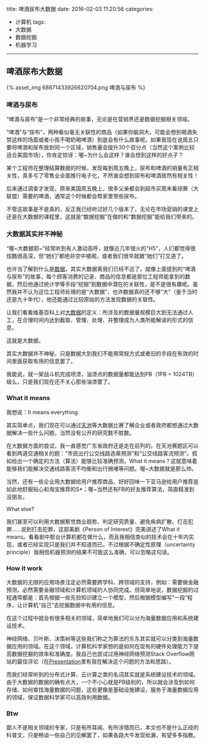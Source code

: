title: 啤酒尿布大数据
date: 2016-02-03 11:20:56
categories:
- 计算机
tags:
- 大数据
- 数据挖掘
- 机器学习
---

## 啤酒尿布大数据

{% asset_img 68671433926620704.png 啤酒与尿布 %}

### 啤酒与尿布

“啤酒与尿布”是一个非常经典的故事，无论是在营销界还是数据挖掘相关领域。

“啤酒”与“尿布”，两种看似毫无关联性的商品（如果你脑洞大，可能会想到喝酒失禁这样的场面或者小孩不喝奶喝啤酒）到底会有什么故事呢。如果我现在说周五只要将啤酒和尿布放到同一个区域，销售量会提升30个百分点（当然这个案例比较适合美国市场），你肯定惊讶：喔~为什么会这样？谁会想到这样的好点子？

某个工程师在整理结算数据的时候，发现每到周五晚上，尿布和啤酒的销量有正相关性，真多亏了零售业全面推行电子化，不然谁会想到尿布和啤酒居然有相关性！

后来通过调查才发现，原来美国周五晚上，很多父亲都会到超市买周末看球赛（大联盟）需要的啤酒，通常这个时候都会帮家里带些尿布。

不管这故事是不是真的，反正我已经听过好几个版本了，无论在市场营销的课堂上还是在大数据的课程里，这就是“数据挖掘”在做的和“数据挖掘”能给我们带来的。

### 大数据其实并不神秘

“喔~大数据耶~”经常听到有人激动高呼，就像近几年很火的“H5”，人们都觉得很炫酷很高深，但“她们”都绝非空中楼阁，或者我们很早就跟“她们”打交道了。

也许当了解到什么是[数据](https://zh.wikipedia.org/wiki/%E6%95%B0%E6%8D%AE)，其实大数据离我们已经不远了。就像上面提到的“啤酒与尿布”的故事，每个顾客消费的记录、商品的信息都是那位工程师能拿到的数据，然后他通过统计学等手段“挖掘”到数据中潜在的关联性，是不是很有趣呢。虽然我并不认为这位工程师处理的是“大数据”，也许数据真的还不够“大”（鉴于当时还是九十年代），他还能通过比较原始的方法发现数据的关联性。

让我们看看维基百科上对[大数据](https://zh.wikipedia.org/wiki/%E5%A4%A7%E6%95%B8%E6%93%9A)的定义：所涉及的数据量规模巨大到无法通过人工，在合理时间内达到截取、管理、处理、并整理成为人类所能解读的形式的信息。

这就是大数据。

其实大数据并不神秘，只是数据大到我们不能用常规方式或者旧的手段在有效的时间里面获取有用的信息罢了。

我能说，就一架战斗机完成喷漆，油漆点的数据量都能达到PB（1PB = 1024TB）级么，只是我们现在还不关心那些油漆罢了。

### What it means

我想说：It means everything.

其实简单点，我们现在可以通过[天池](https://tianchi.aliyun.com/)等大数据比赛了解企业或者政府都想通过大数据解决一些什么问题，当然没有公开的研究数不胜数。

在大数据方面的尝试，我一直感觉广东省政府还是走在前列的。在天池赛题区可以看到两道交通相关的题：“市民出行公交线路选乘预测”和“公交线路客流预测”。假如给出一个确定的方法（算法）能够比较准确预测，What it means？这就意味着能够我们能解决交通线路客流不均衡和出行拥堵等问题。喔~大数据就是那么帅。

当然，还有一些企业用大数据给用户推荐商品，好好回味一下亚马逊给用户推荐是如此地舒服贴心和淘宝推荐的S*；喔~当然还有FB的好友推荐算法，简直精准到没朋友。

What else?

我们甚至可以利用大数据察觉商业趋势、判定研究质量、避免疾病扩散、打击犯罪……说到打击犯罪，这部美剧《Person of Interest》完美讲述了What it means。看看剧中那台计算机都在做什么，而且我相信类似的技术会在十年内实现，或者已经实现只是我们并不知道而已。不过根据不确定性原理（uncertainty principle）我相信机器预测的结果不可能这么准确，可以忽略这句话。

### How it work

大数据的无限的应用场景注定必然需要跨学科、跨领域的支持，例如：需要做金融预测，必然需要金融领域和计算机领域的人协同完成。但简单地说，数据挖掘的过程通常都是：首先根据一些先验知识建立一个模型，然后根据模型编写“一段”程序，让计算机“自己”去挖掘数据中有用的信息。

在这个过程中就会有很多相关的领域，简单地我们可以分为海量数据应用和系统建设技术。

神经网络、贝叶斯、决策树等这些我们称之为算法的东东其实就可以分类到海量数据应用的领域。在这个领域，计算机科学家想的是如何在现有的硬件处理能力下提高数据挖掘的效率和准确度。我自己也尝试过用神经网络预测Stack Overflow网站的最佳评论（在[Presentation](http://presentations.lk-life.com/nnsof/)里有我在解决这个问题的方法和思路）。

而我们经常听到的分布式计算、云计算之类的名词其实就是系统建设技术的领域。由于大数据的数据的确有点大，一个不小心就是PB级别的，所以就会涉及到如何存储、如何查找海量数据的问题，这些更像是基础设施建设，服务于海量数据应用的领域，保证数据科学家可以高效利用数据。

### Btw

鄙人不是相关领域的专家，只是有所耳闻、有所涉猎而已，本文也不是什么正经的科普文，只是畅谈一些自己的见解罢了，如果各路大牛发现纰漏，有望多多指教。